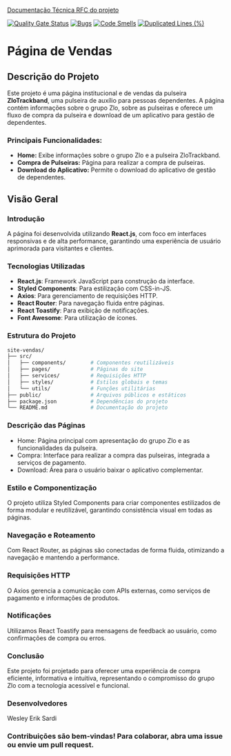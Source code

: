 [Documentação Técnica RFC do projeto](https://docs.google.com/document/d/11Tobzwm5-JkiURC2DJRTKl8LARjj46NG/edit?usp=sharing&ouid=113156827946997430842&rtpof=true&sd=true)

[![Quality Gate Status](https://sonarcloud.io/api/project_badges/measure?project=WesleySardi_projeto-conclusao-curso-frontend&metric=alert_status)](https://sonarcloud.io/summary/new_code?id=WesleySardi_projeto-conclusao-curso-frontend)
[![Bugs](https://sonarcloud.io/api/project_badges/measure?project=WesleySardi_projeto-conclusao-curso-frontend&metric=bugs)](https://sonarcloud.io/summary/new_code?id=WesleySardi_projeto-conclusao-curso-frontend)
[![Code Smells](https://sonarcloud.io/api/project_badges/measure?project=WesleySardi_projeto-conclusao-curso-frontend&metric=code_smells)](https://sonarcloud.io/summary/new_code?id=WesleySardi_projeto-conclusao-curso-frontend)
[![Duplicated Lines (%)](https://sonarcloud.io/api/project_badges/measure?project=WesleySardi_projeto-conclusao-curso-frontend&metric=duplicated_lines_density)](https://sonarcloud.io/summary/new_code?id=WesleySardi_projeto-conclusao-curso-frontend)

# Página de Vendas

## Descrição do Projeto

Este projeto é uma página institucional e de vendas da pulseira **ZloTrackband**, uma pulseira de auxílio para pessoas dependentes. A página contém informações sobre o grupo Zlo, sobre as pulseiras e oferece um fluxo de compra da pulseira e download de um aplicativo para gestão de dependentes.

### Principais Funcionalidades:
- **Home:** Exibe informações sobre o grupo Zlo e a pulseira ZloTrackband.
- **Compra de Pulseiras:** Página para realizar a compra de pulseiras.
- **Download do Aplicativo:** Permite o download do aplicativo de gestão de dependentes.

## Visão Geral

### Introdução
A página foi desenvolvida utilizando **React.js**, com foco em interfaces responsivas e de alta performance, garantindo uma experiência de usuário aprimorada para visitantes e clientes.

### Tecnologias Utilizadas
- **React.js**: Framework JavaScript para construção da interface.
- **Styled Components**: Para estilização com CSS-in-JS.
- **Axios**: Para gerenciamento de requisições HTTP.
- **React Router**: Para navegação fluida entre páginas.
- **React Toastify**: Para exibição de notificações.
- **Font Awesome**: Para utilização de ícones.

### Estrutura do Projeto

```bash
site-vendas/
├── src/
│   ├── components/        # Componentes reutilizáveis
│   ├── pages/             # Páginas do site
│   ├── services/          # Requisições HTTP
│   ├── styles/            # Estilos globais e temas
│   └── utils/             # Funções utilitárias
├── public/                # Arquivos públicos e estáticos
├── package.json           # Dependências do projeto
└── README.md              # Documentação do projeto
```

### Descrição das Páginas
- Home: Página principal com apresentação do grupo Zlo e as funcionalidades da pulseira.
- Compra: Interface para realizar a compra das pulseiras, integrada a serviços de pagamento.
- Download: Área para o usuário baixar o aplicativo complementar.

### Estilo e Componentização
O projeto utiliza Styled Components para criar componentes estilizados de forma modular e reutilizável, garantindo consistência visual em todas as páginas.

### Navegação e Roteamento
Com React Router, as páginas são conectadas de forma fluida, otimizando a navegação e mantendo a performance.

### Requisições HTTP
O Axios gerencia a comunicação com APIs externas, como serviços de pagamento e informações de produtos.

### Notificações
Utilizamos React Toastify para mensagens de feedback ao usuário, como confirmações de compra ou erros.

### Conclusão
Este projeto foi projetado para oferecer uma experiência de compra eficiente, informativa e intuitiva, representando o compromisso do grupo Zlo com a tecnologia acessível e funcional.

### Desenvolvedores
Wesley Erik Sardi

### Contribuições são bem-vindas! Para colaborar, abra uma issue ou envie um pull request.
